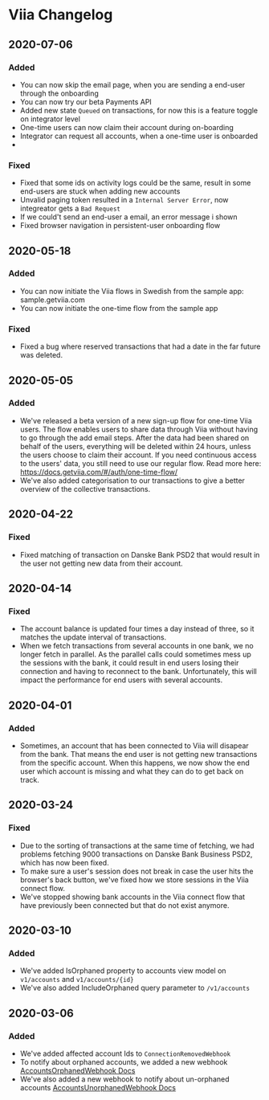 # Viia Changelog
## 2020-07-06

### Added
- You can now skip the email page, when you are sending a end-user through the onboarding
- You can now try our beta Payments API
- Added new state `Queued` on transactions, for now this is a feature toggle on integrator level
- One-time users can now claim their account during on-boarding
- Integrator can request all accounts, when a one-time user is onboarded
- 

### Fixed
- Fixed that some ids on activity logs could be the same, result in some end-users are stuck when adding new accounts
- Unvalid paging token resulted in a `Internal Server Error`, now integreator gets a `Bad Request`
- If we could't send an end-user a email, an error message i shown
- Fixed browser navigation in persistent-user onboarding flow

## 2020-05-18

### Added
- You can now initiate the Viia flows in Swedish from the sample app: sample.getviia.com
- You can now initiate the one-time flow from the sample app

### Fixed
- Fixed a bug where reserved transactions that had a date in the far future was deleted.

## 2020-05-05
### Added
- We've released a beta version of a new sign-up flow for one-time Viia users. The flow enables users to share data through Viia without having to go through the add email steps. After the data had been shared on behalf of the users, everything will be deleted within 24 hours, unless the users choose to claim their account. If you need continuous access to the users' data, you still need to use our regular flow. Read more here: https://docs.getviia.com/#/auth/one-time-flow/
- We've also added categorisation to our transactions to give a better overview of the collective transactions.


## 2020-04-22
### Fixed
- Fixed matching of transaction on Danske Bank PSD2 that would result in the user not getting new data from their account.


## 2020-04-14

### Fixed
- The account balance is updated four times a day instead of three, so it matches the update interval of transactions.
- When we fetch transactions from several accounts in one bank, we no longer fetch in parallel. As the parallel calls could sometimes mess up the sessions with the bank, it could result in end users losing their connection and having to reconnect to the bank. Unfortunately, this will impact the performance for end users with several accounts.

## 2020-04-01

### Added
- Sometimes, an account that has been connected to Viia will disapear from the bank. That means the end user is not getting new transactions from the specific account. When this happens, we now show the end user which account is missing and what they can do to get back on track.

## 2020-03-24

### Fixed
- Due to the sorting of transactions at the same time of fetching, we had problems fetching 9000 transactions on Danske Bank Business PSD2, which has now been fixed. 
- To make sure a user's session does not break in case the user hits the browser's back button, we've fixed how we store sessions in the Viia connect flow. 
- We've stopped showing bank accounts in the Viia connect flow that have previously been connected but that do not exist anymore. 

## 2020-03-10

### Added

- We've added IsOrphaned property to accounts view model on `v1/accounts` and `v1/accounts/{id}`
- We've also added IncludeOrphaned query parameter to `/v1/accounts`

## 2020-03-06

### Added

- We've added affected account Ids to `ConnectionRemovedWebhook`
- To notify about orphaned accounts, we added a new webhook [AccountsOrphanedWebhook Docs](https://docs.getviia.com/#/webhooks/types?id=accountsorphanedwebhook)
- We've also added a new webhook to notify about un-orphaned accounts [AccountsUnorphanedWebhook Docs](https://docs.getviia.com/#/webhooks/types?id=accountsunorphanedwebhook)
